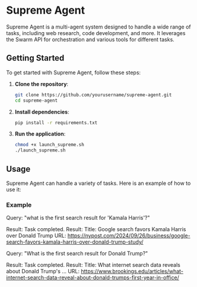 # Supreme Agent

Supreme Agent is a multi-agent system designed to handle a wide range of tasks, including web research, code development, and more. It leverages the Swarm API for orchestration and various tools for different tasks.


## Getting Started

To get started with Supreme Agent, follow these steps:

1. **Clone the repository**:
    ```sh
    git clone https://github.com/yourusername/supreme-agent.git
    cd supreme-agent
    ```

2. **Install dependencies**:
    ```sh
    pip install -r requirements.txt
    ```

3. **Run the application**:
    ```sh
    chmod +x launch_supreme.sh
    ./launch_supreme.sh
    ```

## Usage

Supreme Agent can handle a variety of tasks. Here is an example of how to use it:

### Example

Query: "what is the first search result for 'Kamala Harris'?"

Result: Task completed. Result: Title: Google search favors Kamala Harris over Donald Trump
        URL: https://nypost.com/2024/09/26/business/google-search-favors-kamala-harris-over-donald-trump-study/


Query: "What is the first search result for Donald Trump?"

Result: Task completed. Result: Title: What internet search data reveals about Donald Trump's ...
        URL: https://www.brookings.edu/articles/what-internet-search-data-reveal-about-donald-trumps-first-year-in-office/ 